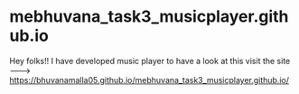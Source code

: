 # mebhuvana_task3_musicplayer.github.io
Hey folks!! I have developed music player to have a look at this visit the site ---> https://bhuvanamalla05.github.io/mebhuvana_task3_musicplayer.github.io/
